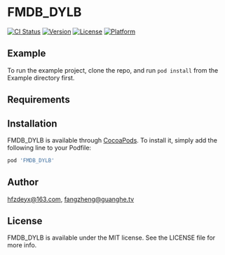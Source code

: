 # FMDB_DYLB

[![CI Status](https://img.shields.io/travis/hfzdeyx@163.com/FMDB_DYLB.svg?style=flat)](https://travis-ci.org/hfzdeyx@163.com/FMDB_DYLB)
[![Version](https://img.shields.io/cocoapods/v/FMDB_DYLB.svg?style=flat)](https://cocoapods.org/pods/FMDB_DYLB)
[![License](https://img.shields.io/cocoapods/l/FMDB_DYLB.svg?style=flat)](https://cocoapods.org/pods/FMDB_DYLB)
[![Platform](https://img.shields.io/cocoapods/p/FMDB_DYLB.svg?style=flat)](https://cocoapods.org/pods/FMDB_DYLB)

## Example

To run the example project, clone the repo, and run `pod install` from the Example directory first.

## Requirements

## Installation

FMDB_DYLB is available through [CocoaPods](https://cocoapods.org). To install
it, simply add the following line to your Podfile:

```ruby
pod 'FMDB_DYLB'
```

## Author

hfzdeyx@163.com, fangzheng@guanghe.tv

## License

FMDB_DYLB is available under the MIT license. See the LICENSE file for more info.
